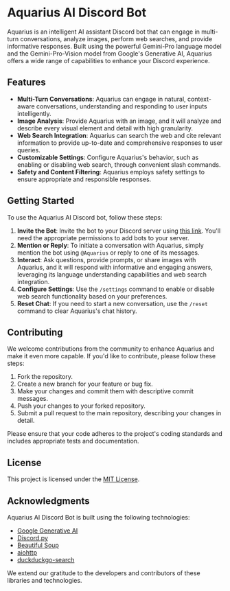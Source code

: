 # Aquarius AI Discord Bot

Aquarius is an intelligent AI assistant Discord bot that can engage in multi-turn conversations, analyze images, perform web searches, and provide informative responses. Built using the powerful Gemini-Pro language model and the Gemini-Pro-Vision model from Google's Generative AI, Aquarius offers a wide range of capabilities to enhance your Discord experience.

## Features

- **Multi-Turn Conversations**: Aquarius can engage in natural, context-aware conversations, understanding and responding to user inputs intelligently.
- **Image Analysis**: Provide Aquarius with an image, and it will analyze and describe every visual element and detail with high granularity.
- **Web Search Integration**: Aquarius can search the web and cite relevant information to provide up-to-date and comprehensive responses to user queries.
- **Customizable Settings**: Configure Aquarius's behavior, such as enabling or disabling web search, through convenient slash commands.
- **Safety and Content Filtering**: Aquarius employs safety settings to ensure appropriate and responsible responses.

## Getting Started

To use the Aquarius AI Discord bot, follow these steps:

1. **Invite the Bot**: Invite the bot to your Discord server using [this link](https://example.com/invite). You'll need the appropriate permissions to add bots to your server.
2. **Mention or Reply**: To initiate a conversation with Aquarius, simply mention the bot using `@Aquarius` or reply to one of its messages.
3. **Interact**: Ask questions, provide prompts, or share images with Aquarius, and it will respond with informative and engaging answers, leveraging its language understanding capabilities and web search integration.
4. **Configure Settings**: Use the `/settings` command to enable or disable web search functionality based on your preferences.
5. **Reset Chat**: If you need to start a new conversation, use the `/reset` command to clear Aquarius's chat history.

## Contributing

We welcome contributions from the community to enhance Aquarius and make it even more capable. If you'd like to contribute, please follow these steps:

1. Fork the repository.
2. Create a new branch for your feature or bug fix.
3. Make your changes and commit them with descriptive commit messages.
4. Push your changes to your forked repository.
5. Submit a pull request to the main repository, describing your changes in detail.

Please ensure that your code adheres to the project's coding standards and includes appropriate tests and documentation.

## License

This project is licensed under the [MIT License](LICENSE).

## Acknowledgments

Aquarius AI Discord Bot is built using the following technologies:

- [Google Generative AI](https://cloud.google.com/generative-ai)
- [Discord.py](https://github.com/Rapptz/discord.py)
- [Beautiful Soup](https://www.crummy.com/software/BeautifulSoup/)
- [aiohttp](https://docs.aiohttp.org/en/stable/)
- [duckduckgo-search](https://pypi.org/project/duckduckgo-search/)

We extend our gratitude to the developers and contributors of these libraries and technologies.
